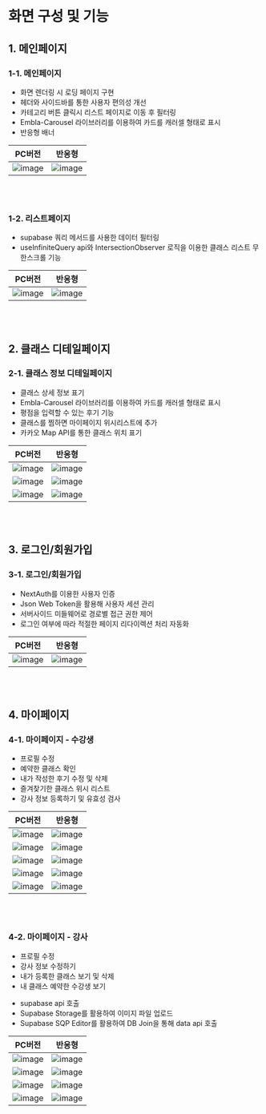 # 화면 구성 및 기능

## 1. 메인페이지
  <h3> 1-1. 메인페이지 </h3>
      <ul>
        <li>화면 렌더링 시 로딩 페이지 구현 </li>
        <li>헤더와 사이드바를 통한 사용자 편의성 개선</li>
        <li>카테고리 버튼 클릭시 리스트 페이지로 이동 후 필터링</li>
        <li>Embla-Carousel 라이브러리를 이용하여 카드를 캐러셀 형태로 표시</li>
        <li>반응형 배너</li>
      </ul>

|PC버전|반응형|
|------|---|
|![image](https://github.com/limhyerin/StudyNote/assets/70150896/d6b9f69f-3bf1-41e5-826b-29368f47d29a)|![image](https://github.com/limhyerin/StudyNote/assets/70150896/05ed52bc-3d6e-4ea0-ad53-78ce8713f715)|

      
<br><br>

<h3> 1-2. 리스트페이지 </h3>
      <ul>
        <li>supabase 쿼리 메서드를 사용한 데이터 필터링</li>
        <li>useInfiniteQuery api와 IntersectionObserver 로직을 이용한 클래스 리스트 무한스크롤 기능</li>
      </ul>

|PC버전|반응형|
|------|---|
|![image](https://github.com/limhyerin/StudyNote/assets/70150896/6f94f455-0882-4ac1-b119-db4866e418e8)|![image](https://github.com/limhyerin/StudyNote/assets/70150896/61c2aa57-67d4-4fe4-ad72-250e28202bd0)|

<br><br>

## 2. 클래스 디테일페이지
  <h3> 2-1. 클래스 정보 디테일페이지 </h3>
      <ul>
        <li>클래스 상세 정보 표기</li>
        <li>Embla-Carousel 라이브러리를 이용하여 카드를 캐러셀 형태로 표시</li>
        <li>평점을 입력할 수 있는 후기 기능</li>
        <li>클래스를 찜하면 마이페이지 위시리스트에 추가</li>
        <li>카카오 Map API를 통한 클래스 위치 표기 </li>
      </ul>

|PC버전|반응형|
|------|---|
|![image](https://github.com/limhyerin/StudyNote/assets/70150896/d1030a1f-255a-491b-a3cc-aa65455f2730)|![image](https://github.com/limhyerin/StudyNote/assets/70150896/a2912189-c1ca-45df-899d-dc3adfbb5580)|
|![image](https://github.com/limhyerin/StudyNote/assets/70150896/34c5c763-29e4-4902-8e35-067ce19b124f)|![image](https://github.com/limhyerin/StudyNote/assets/70150896/2f656700-2846-41e8-ab14-50f129ee1f41)|
|![image](https://github.com/limhyerin/StudyNote/assets/70150896/31dafdf2-765e-4efc-b741-89e5c97ac46c)|![image](https://github.com/limhyerin/StudyNote/assets/70150896/bbc32c89-c3db-4405-aa64-8cc48fc11296)|


      
<br><br>

## 3. 로그인/회원가입
  <h3> 3-1. 로그인/회원가입 </h3>
      <ul>
        <li>NextAuth를 이용한 사용자 인증</li>
        <li>Json Web Token을 활용해 사용자 세션 관리</li>
        <li>서버사이드 미들웨어로 경로별 접근 권한 제어</li>
        <li>로그인 여부에 따라 적절한 페이지 리다이렉션 처리 자동화</li>
      </ul>

|PC버전|반응형|
|------|---|
|![image](https://github.com/limhyerin/StudyNote/assets/70150896/b5f26d3a-5a69-4e8f-bd2b-f9005c67065b)|![image](https://github.com/limhyerin/StudyNote/assets/70150896/a49c6e6d-1770-45e1-8fe3-1b4c7d099439)|
  
<br><br>

## 4. 마이페이지
  <h3> 4-1. 마이페이지 - 수강생 </h3>
      <ul>
        <li>프로필 수정</li>
        <li>예약한 클래스 확인</li>
        <li>내가 작성한 후기 수정 및 삭제</li>
        <li>즐겨찾기한 클래스 위시 리스트</li>
        <li>강사 정보 등록하기 및 유효성 검사</li>
      </ul>

|PC버전|반응형|
|------|---|
|![image](https://github.com/limhyerin/StudyNote/assets/70150896/2f834b73-3ba2-42a1-83ab-d7dded55d5aa)|![image](https://github.com/limhyerin/StudyNote/assets/70150896/effe4df1-793c-42c1-b6f5-089b824c19d6)|
|![image](https://github.com/limhyerin/StudyNote/assets/70150896/5f339583-d631-400a-97b4-f493db975963)|![image](https://github.com/limhyerin/StudyNote/assets/70150896/23bc765a-7e88-4407-bf2b-a271738cf918)|
|![image](https://github.com/limhyerin/StudyNote/assets/70150896/cdfc9366-89e5-43f8-87e4-a6d1e5aa53d3)|![image](https://github.com/limhyerin/StudyNote/assets/70150896/dc907b32-595c-4684-810e-a599f991c1af)|
|![image](https://github.com/limhyerin/StudyNote/assets/70150896/01f79c34-aa2e-41bf-87a5-a89c9ff57587)|![image](https://github.com/limhyerin/StudyNote/assets/70150896/58e1c0f5-5d01-4da5-acd2-ad6906e04976)|
|![image](https://github.com/limhyerin/StudyNote/assets/70150896/855892c3-44a9-4e46-9f25-5bb0c1b73fcb)|![image](https://github.com/limhyerin/StudyNote/assets/70150896/cca8e40c-6205-4d73-b319-2b851db94399)|
      
<br><br>

<h3> 4-2. 마이페이지 - 강사 </h3>
      <ul>
        <li>프로필 수정</li>
        <li>강사 정보 수정하기</li>
        <li>내가 등록한 클래스 보기 및 삭제</li>
        <li>내 클래스 예약한 수강생 보기</li>
      </ul>
      <ul>
        <li>supabase api 호출</li>
        <li>Supabase Storage를 활용하여 이미지 파일 업로드</li>
        <li>Supabase SQP Editor를 활용하여 DB Join을 통해 data api 호출</li>
      </ul>

|PC버전|반응형|
|------|---|
|![image](https://github.com/limhyerin/StudyNote/assets/70150896/97160618-f429-4b9d-945b-6d5fa10c0385)|![image](https://github.com/limhyerin/StudyNote/assets/70150896/effe4df1-793c-42c1-b6f5-089b824c19d6)|
|![image](https://github.com/limhyerin/StudyNote/assets/70150896/1ef25d93-61a0-44fd-aabf-cd7f8b43b279)|![image](https://github.com/limhyerin/StudyNote/assets/70150896/d21a5095-41b0-458d-919a-47830ed84c85)|
|![image](https://github.com/limhyerin/StudyNote/assets/70150896/4891387f-b1ee-4923-8261-b896004dcdcd)|![image](https://github.com/limhyerin/StudyNote/assets/70150896/dd480512-21b9-41ce-aff7-80181debb55b)|
|![image](https://github.com/limhyerin/StudyNote/assets/70150896/d9330115-3037-4559-a8f4-b7097ea41cb5)|![image](https://github.com/limhyerin/StudyNote/assets/70150896/92a99aa7-c39f-43f8-b116-8b53a08e9222)|





      
<br><br>

